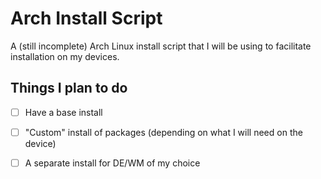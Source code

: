# Arch Install Script

A (still incomplete) Arch Linux install script that I will be using to facilitate installation on my devices.

## Things I plan to do

- [ ] Have a base install
- [ ] "Custom" install of packages (depending on what I will need on the device)
- [ ] A separate install for DE/WM of my choice

